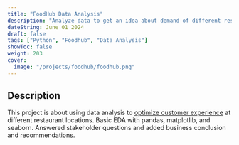 ```yaml
---
title: "FoodHub Data Analysis"
description: "Analyze data to get an idea about demand of different restaurants to optimize customer experience."
dateString: June 01 2024
draft: false
tags: ["Python", "Foodhub", "Data Analysis"]
showToc: false
weight: 203
cover:
  image: "/projects/foodhub/foodhub.png"
---
```


<!-- ### 🔗 [Colab Notebook](https://colab.research.google.com/drive/1Q553uslYW3Ho6P1G46SOEDxOS_VmHXfJ) -->

## Description

This project is about using data analysis to [optimize customer experience](<https://github.com/RJUNCC/Projects_Challenges/blob/main/Great_Learning_Projects/Foodhub_DA/nbs/FDS_Project_LearnerNotebook_FullCode%20(1).ipynb>) at different restaurant locations. Basic EDA with pandas, matplotlib, and seaborn. Answered stakeholder questions and added business conclusion and recommendations.

<!-- ![Attention Mechanism](/projects/news_articles/Screenshot_1.png) -->
